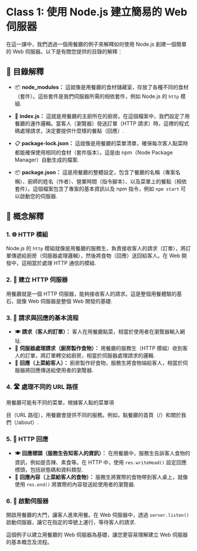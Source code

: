 # Class 1: 使用 Node.js 建立簡易的 Web 伺服器

在這一課中，我們透過一個用餐廳的例子來解釋如何使用 Node.js 創建一個簡單的 Web 伺服器。以下是有關您提供的目錄的解釋：

## 📁 目錄解釋

- 📦 **node_modules：** 這就像是用餐廳的食材儲藏室，存放了各種不同的食材（套件）。這些套件是我們伺服器所需的相依套件，例如 Node.js 的 `http` 模組.

- 🍳 **index.js：** 這就是用餐廳的主廚所在的廚房。在這個檔案中，我們設定了用餐廳的運作邏輯。當客人（瀏覽器）發送訂單（HTTP 請求）時，這裡的程式碼處理請求，決定要提供什麼樣的餐點（回應）.

- 📋 **package-lock.json：** 這就像是用餐廳的菜單清單，確保每次客人點菜時都能確保使用相同的食材（套件版本）。這是由 npm（Node Package Manager）自動生成的檔案.

- 📦 **package.json：** 這是用餐廳的整體設定，包含了餐廳的名稱（專案名稱）、廚師的姓名（作者）、營業時間（指令腳本）、以及菜單上的餐點（相依套件）。這個檔案包含了專案的基本資訊以及 npm 指令，例如 `npm start` 可以啟動您的伺服器.

## 🧠 概念解釋

### 1. 🌐 HTTP 模組
Node.js 的 `http` 模組就像是用餐廳的服務生，負責接收客人的請求（訂單），將訂單傳遞給廚房（伺服器處理邏輯），然後將食物（回應）送回給客人。在 Web 開發中，這相當於處理 HTTP 通信的模組.

### 2. 🚀 建立 HTTP 伺服器
用餐廳就是一個 HTTP 伺服器，能夠接收客人的請求。這是整個用餐體驗的基石，就像 Web 伺服器是整個 Web 開發的基礎.

### 3. 🔄 請求與回應的基本流程
- 🍽 **請求（客人的訂單）：** 客人在用餐廳點菜，相當於使用者在瀏覽器輸入網址.
- 🍲 **伺服器處理請求（廚房製作食物）：** 用餐廳的服務生（HTTP 模組）收到客人的訂單，將訂單轉交給廚房，相當於伺服器處理請求的邏輯.
- 🍰 **回應（上菜給客人）：** 廚房製作好食物，服務生將食物端給客人，相當於伺服器將回應傳送給使用者的瀏覽器.

### 4. 🛣 處理不同的 URL 路徑
用餐廳可能有不同的菜單，根據客人點的菜單項

目（URL 路徑），用餐廳會提供不同的服務。例如，點餐廳的首頁（/）和關於我們（/about）.

### 5. 📜 HTTP 回應
- 🍽 **回應標頭（服務生告知客人的資訊）：** 在用餐廳中，服務生告訴客人食物的資訊，例如是否辣、素食等。在 HTTP 中，使用 `res.writeHead()` 設定回應標頭，包括狀態碼和資料類型.
- 🍰 **回應內容（上菜給客人的食物）：** 服務生將實際的食物帶到客人桌上，就像使用 `res.end()` 將實際的內容發送給使用者的瀏覽器.

### 6. 🚪 啟動伺服器
開啟用餐廳的大門，讓客人進來用餐。在 Web 伺服器中，透過 `server.listen()` 啟動伺服器，讓它在指定的埠號上運行，等待客人的請求.

這個例子以建立用餐廳的 Web 伺服器為基礎，讓您更容易理解建立 Web 伺服器的基本概念及流程。
